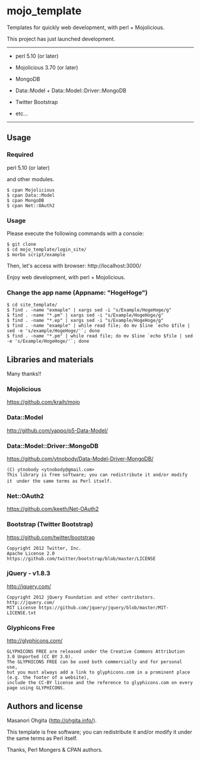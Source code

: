 mojo_template
====

Templates for quickly web development, with perl + Mojolicious.

This project has just launched development.

***

* perl 5.10 (or later)

* Mojolicious 3.70 (or later)

* MongoDB

* Data::Model + Data::Model::Driver::MongoDB

* Twitter Bootstrap

* etc...

***

## Usage

### Required

perl 5.10 (or later)

and other modules.

	$ cpan Mojolicious
	$ cpan Data::Model
	$ cpan MongoDB
	$ cpan Net::OAuth2

### Usage

Please execute the following commands with a console:

	$ git clone
	$ cd mojo_template/login_site/ 
	$ morbo script/example 

Then, let's access with browser: http://localhost:3000/

Enjoy web development, with perl + Mojolicious.

### Change the app name (Appname: "HogeHoge")

	$ cd site_template/
	$ find . -name "exmaple" | xargs sed -i "s/Example/HogeHoge/g"
	$ find . -name "*.pm" | xargs sed -i "s/Example/HogeHoge/g"
	$ find . -name "*.ep" | xargs sed -i "s/Example/HogeHoge/g"
	$ find . -name "example" | while read file; do mv $line `echo $file | sed -e 's/example/HogeHoge/'`; done
	$ find . -name "*.pm" | while read file; do mv $line `echo $file | sed -e 's/Example/HogeHoge/'`; done

## Libraries and materials

Many thanks!!

### Mojolicious
https://github.com/kraih/mojo

### Data::Model
http://github.com/yappo/p5-Data-Model/

### Data::Model::Driver::MongoDB
https://github.com/ytnobody/Data-Model-Driver-MongoDB/

	(C) ytnobody <ytnobody@gmail.com>
	This library is free software; you can redistribute it and/or modify it　under the same terms as Perl itself.

### Net::OAuth2
https://github.com/keeth/Net-OAuth2

### Bootstrap (Twitter Bootstrap)
https://github.com/twitter/bootstrap

	Copyright 2012 Twitter, Inc.
	Apache License 2.0 https://github.com/twitter/bootstrap/blob/master/LICENSE

### jQuery - v1.8.3
http://jquery.com/

	Copyright 2012 jQuery Foundation and other contributors. http://jquery.com/
	MIT License	https://github.com/jquery/jquery/blob/master/MIT-LICENSE.txt

### Glyphicons Free
http://glyphicons.com/

	GLYPHICONS FREE are released under the Creative Commons Attribution 3.0 Unported (CC BY 3.0).
	The GLYPHICONS FREE can be used both commercially and for personal use, 
	but you must always add a link to glyphicons.com in a prominent place (e.g. the footer of a website), 
	include the CC-BY license and the reference to glyphicons.com on every page using GLYPHICONS.

## Authors and license
Masanori Ohgita (http://ohgita.info/).

This template is free software; you can redistribute it and/or modify it under the same terms as Perl itself.

Thanks, Perl Mongers & CPAN authors.

